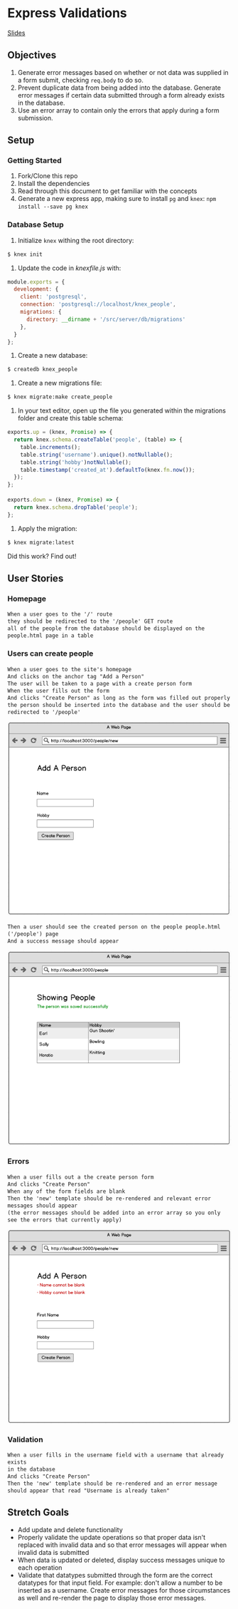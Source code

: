 # Express Validations

[Slides]('https://slides.com/akyunaakish/express-validations')

## Objectives

1. Generate error messages based on whether or not data was supplied in a form submit, checking `req.body` to do so.
1. Prevent duplicate data from being added into the database. Generate error messages if certain data submitted through a form already exists in the database.
1. Use an error array to contain only the errors that apply during a form submission.

## Setup

### Getting Started

1. Fork/Clone this repo
1. Install the dependencies
1. Read through this document to get familiar with the concepts
1. Generate a new express app, making sure to install `pg` and `knex`: `npm install --save pg knex`

### Database Setup

1. Initialize `knex` withing the root directory:

  ```sh
  $ knex init
  ```

1. Update the code in *knexfile.js* with:

  ```javascript
  module.exports = {
    development: {
      client: 'postgresql',
      connection: 'postgresql://localhost/knex_people',
      migrations: {
        directory: __dirname + '/src/server/db/migrations'
      },
    }
  };
  ```

1. Create a new database:

  ```sh
  $ createdb knex_people
  ```

1. Create a new migrations file:

  ```sh
  $ knex migrate:make create_people
  ```

1. In your text editor, open up the file you generated within the migrations folder and create this table schema:

  ```javascript
  exports.up = (knex, Promise) => {
    return knex.schema.createTable('people', (table) => {
      table.increments();
      table.string('username').unique().notNullable();
      table.string('hobby')notNullable();
      table.timestamp('created_at').defaultTo(knex.fn.now());
    });
  };

  exports.down = (knex, Promise) => {
    return knex.schema.dropTable('people');
  };
  ```

1. Apply the migration:

  ```sh
  $ knex migrate:latest
  ```

  Did this work? Find out!

## User Stories

### Homepage

  ```
  When a user goes to the '/' route
  they should be redirected to the '/people' GET route
  all of the people from the database should be displayed on the people.html page in a table
  ```

### Users can create people

```
When a user goes to the site's homepage
And clicks on the anchor tag "Add a Person"
The user will be taken to a page with a create person form
When the user fills out the form
And clicks "Create Person" as long as the form was filled out properly
the person should be inserted into the database and the user should be redirected to '/people'
```

![](wireframes/person1.png)

```
Then a user should see the created person on the people people.html ('/people') page
And a success message should appear
```

![](wireframes/person3.png)

### Errors

```
When a user fills out a the create person form
And clicks "Create Person"
When any of the form fields are blank
Then the 'new' template should be re-rendered and relevant error messages should appear
(the error messages should be added into an error array so you only see the errors that currently apply)
```

![](wireframes/person2.png)

### Validation

```
When a user fills in the username field with a username that already exists
in the database
And clicks "Create Person"
Then the 'new' template should be re-rendered and an error message
should appear that read "Username is already taken"
```

## Stretch Goals

- Add update and delete functionality
- Properly validate the update operations so that proper data isn't replaced with invalid data and so that error messages will appear when invalid data is submitted
- When data is updated or deleted, display success messages unique to each operation
- Validate that datatypes submitted through the form are the correct datatypes for that input field. For example: don't allow a number to be inserted as a username. Create error messages for those circumstances as well and re-render the page to display those error messages.

